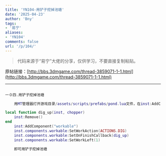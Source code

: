 ```yaml
---
title: 'YN104-用铲子挖掉池塘'
date: '2025-04-23'
author: 'Bny'
tags:
- '易宁'
aliases:
- 'YN104'
comments: false
url: '/p/104/'
---
```


> 代码来源于“易宁”大佬的分享，仅供学习，不要直接复制粘贴。

原帖链接：[http://bbs.3dmgame.com/thread-3859071-1-1.html](http://bbs.3dmgame.com/thread-3859071-1-1.html)

---

```lua  

一０四.用铲子挖掉池塘

	用MT管理器打开游戏目录/assets/scripts/prefabs/pond.lua文件，在inst:AddComponent("inspectable")的下一行插入以下内容：

local function dig_up(inst, chopper)
	inst:Remove()
end
	inst:AddComponent("workable")
	inst.components.workable:SetWorkAction(ACTIONS.DIG)
	inst.components.workable:SetOnFinishCallback(dig_up)
	inst.components.workable:SetWorkLeft(1)

	即可用铲子挖掉池塘

```  


